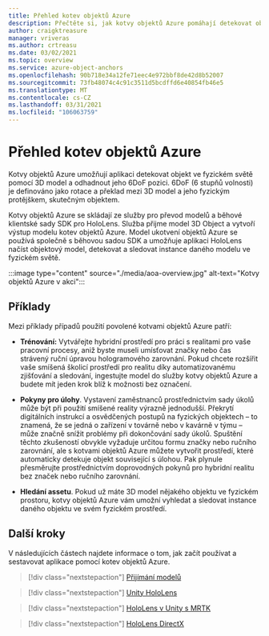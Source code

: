 ```yaml
---
title: Přehled kotev objektů Azure
description: Přečtěte si, jak kotvy objektů Azure pomáhají detekovat objekty ve fyzickém světě.
author: craigktreasure
manager: vriveras
ms.author: crtreasu
ms.date: 03/02/2021
ms.topic: overview
ms.service: azure-object-anchors
ms.openlocfilehash: 90b718e34a12fe71eec4e972bbf8de42d8b52007
ms.sourcegitcommit: 73fb48074c4c91c3511d5bcdffd6e40854fb46e5
ms.translationtype: MT
ms.contentlocale: cs-CZ
ms.lasthandoff: 03/31/2021
ms.locfileid: "106063759"
---
```

# <a name="azure-object-anchors-overview"></a>Přehled kotev objektů Azure

Kotvy objektů Azure umožňují aplikaci detekovat objekt ve fyzickém světě pomocí 3D model a odhadnout jeho 6DoF pozici. 6DoF (6 stupňů volnosti) je definováno jako rotace a překlad mezi 3D model a jeho fyzickým protějškem, skutečným objektem.

Kotvy objektů Azure se skládají ze služby pro převod modelů a běhové klientské sady SDK pro HoloLens. Služba přijme model 3D Object a vytvoří výstup modelu kotev objektů Azure. Model ukotvení objektů Azure se používá společně s běhovou sadou SDK a umožňuje aplikaci HoloLens načíst objektový model, detekovat a sledovat instance daného modelu ve fyzickém světě.

:::image type="content" source="./media/aoa-overview.jpg" alt-text="Kotvy objektů Azure v akci":::

## <a name="examples"></a>Příklady

Mezi příklady případů použití povolené kotvami objektů Azure patří:

- **Trénování:** Vytvářejte hybridní prostředí pro práci s realitami pro vaše pracovní procesy, aniž byste museli umísťovat značky nebo čas strávený ruční úpravou hologramového zarovnání. Pokud chcete rozšířit vaše smíšená školicí prostředí pro realitu díky automatizovanému zjišťování a sledování, ingestujte model do služby kotvy objektů Azure a budete mít jeden krok blíž k možnosti bez označení.

- **Pokyny pro úlohy**. Vystavení zaměstnanců prostřednictvím sady úkolů může být při použití smíšené reality výrazně jednodušší. Překrytí digitálních instrukcí a osvědčených postupů na fyzických objektech – to znamená, že se jedná o zařízení v továrně nebo v kavárně v týmu – může značně snížit problémy při dokončování sady úkolů. Spuštění těchto zkušeností obvykle vyžaduje určitou formu značky nebo ručního zarovnání, ale s kotvami objektů Azure můžete vytvořit prostředí, které automaticky detekuje objekt související s úlohou. Pak plynule přesměrujte prostřednictvím doprovodných pokynů pro hybridní realitu bez značek nebo ručního zarovnání.

- **Hledání assetu**. Pokud už máte 3D model nějakého objektu ve fyzickém prostoru, kotvy objektů Azure vám umožní vyhledat a sledovat instance daného objektu ve svém fyzickém prostředí.

## <a name="next-steps"></a>Další kroky

V následujících částech najdete informace o tom, jak začít používat a sestavovat aplikace pomocí kotev objektů Azure.

> [!div class="nextstepaction"]
> [Přijímání modelů](quickstarts/get-started-model-conversion.md)

> [!div class="nextstepaction"]
> [Unity HoloLens](quickstarts/get-started-unity-hololens.md)

> [!div class="nextstepaction"]
> [HoloLens v Unity s MRTK](quickstarts/get-started-unity-hololens-mrtk.md)

> [!div class="nextstepaction"]
> [HoloLens DirectX](quickstarts/get-started-hololens-directx.md)
